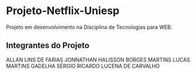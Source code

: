# Projeto-Netflix-Uniesp
Projeto em desenvolvimento na Disciplina de Tecnologias para WEB.

## Integrantes do Projeto
ALLAN LINS DE FARIAS
JONNATHAN HALISSON BORGES MARTINS
LUCAS MARTINS GADELHA
SÉRGIO RICARDO LUCENA DE CARVALHO
